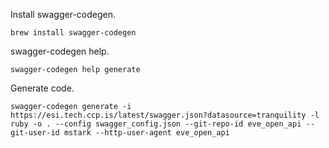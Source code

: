 
Install swagger-codegen.

```shell
brew install swagger-codegen
```

swagger-codegen help.

```shell
swagger-codegen help generate
```

Generate code.

```shell
swagger-codegen generate -i https://esi.tech.ccp.is/latest/swagger.json?datasource=tranquility -l ruby -o . --config swagger_config.json --git-repo-id eve_open_api --git-user-id mstark --http-user-agent eve_open_api
```